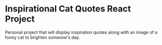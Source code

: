 # Inspirational Cat Quotes React Project
Personal project that will display inspiration quotes along with an image of a funny cat to brighten someone's day.
